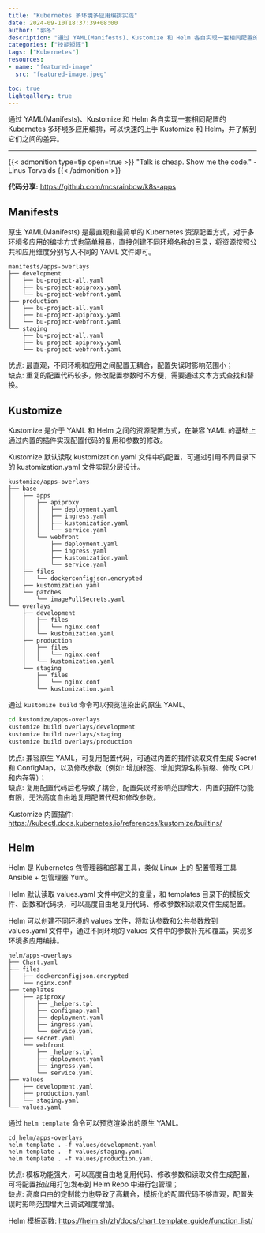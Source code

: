 ```yaml
---
title: "Kubernetes 多环境多应用编排实践"
date: 2024-09-10T18:37:39+08:00
author: "郭冬"
description: "通过 YAML(Manifests)、Kustomize 和 Helm 各自实现一套相同配置的 Kubernetes 多环境多应用编排，可以快速的上手 Kustomize 和 Helm，并了解到它们之间的差异。"
categories: ["技能矩阵"]
tags: ["Kubernetes"]
resources:
- name: "featured-image"
  src: "featured-image.jpeg"

toc: true
lightgallery: true
---
```


通过 YAML(Manifests)、Kustomize 和 Helm 各自实现一套相同配置的 Kubernetes 多环境多应用编排，可以快速的上手 Kustomize 和 Helm，并了解到它们之间的差异。

<!--more-->

---

{{< admonition type=tip open=true >}}
"Talk is cheap. Show me the code." - Linus Torvalds
{{< /admonition >}}

**代码分享:** https://github.com/mcsrainbow/k8s-apps

## Manifests

原生 YAML(Manifests) 是最直观和最简单的 Kubernetes 资源配置方式，对于多环境多应用的编排方式也简单粗暴，直接创建不同环境名称的目录，将资源按照公共和应用维度分别写入不同的 YAML 文件即可。

```
manifests/apps-overlays
├── development
│   ├── bu-project-all.yaml
│   ├── bu-project-apiproxy.yaml
│   └── bu-project-webfront.yaml
├── production
│   ├── bu-project-all.yaml
│   ├── bu-project-apiproxy.yaml
│   └── bu-project-webfront.yaml
└── staging
    ├── bu-project-all.yaml
    ├── bu-project-apiproxy.yaml
    └── bu-project-webfront.yaml
```

优点: 最直观，不同环境和应用之间配置无耦合，配置失误时影响范围小；  
缺点: 重复的配置代码较多，修改配置参数时不方便，需要通过文本方式查找和替换。

## Kustomize

Kustomize 是介于 YAML 和 Helm 之间的资源配置方式，在兼容 YAML 的基础上通过内置的插件实现配置代码的复用和参数的修改。

Kustomize 默认读取 kustomization.yaml 文件中的配置，可通过引用不同目录下的 kustomization.yaml 文件实现分层设计。

```
kustomize/apps-overlays
├── base
│   ├── apps
│   │   ├── apiproxy
│   │   │   ├── deployment.yaml
│   │   │   ├── ingress.yaml
│   │   │   ├── kustomization.yaml
│   │   │   └── service.yaml
│   │   └── webfront
│   │       ├── deployment.yaml
│   │       ├── ingress.yaml
│   │       ├── kustomization.yaml
│   │       └── service.yaml
│   ├── files
│   │   └── dockerconfigjson.encrypted
│   ├── kustomization.yaml
│   └── patches
│       └── imagePullSecrets.yaml
└── overlays
    ├── development
    │   ├── files
    │   │   └── nginx.conf
    │   └── kustomization.yaml
    ├── production
    │   ├── files
    │   │   └── nginx.conf
    │   └── kustomization.yaml
    └── staging
        ├── files
        │   └── nginx.conf
        └── kustomization.yaml
```

通过 `kustomize build` 命令可以预览渲染出的原生 YAML。

```bash
cd kustomize/apps-overlays
kustomize build overlays/development
kustomize build overlays/staging
kustomize build overlays/production
```

优点: 兼容原生 YAML，可复用配置代码，可通过内置的插件读取文件生成 Secret 和 ConfigMap，以及修改参数（例如: 增加标签、增加资源名称前缀、修改 CPU 和内存等）；  
缺点: 复用配置代码后也导致了耦合，配置失误时影响范围增大，内置的插件功能有限，无法高度自由地复用配置代码和修改参数。

Kustomize 内置插件: https://kubectl.docs.kubernetes.io/references/kustomize/builtins/

## Helm

Helm 是 Kubernetes 包管理器和部署工具，类似 Linux 上的 配置管理工具 Ansible + 包管理器 Yum。

Helm 默认读取 values.yaml 文件中定义的变量，和 templates 目录下的模板文件、函数和代码块，可以高度自由地复用代码、修改参数和读取文件生成配置。

Helm 可以创建不同环境的 values 文件，将默认参数和公共参数放到 values.yaml 文件中，通过不同环境的 values 文件中的参数补充和覆盖，实现多环境多应用编排。

```
helm/apps-overlays
├── Chart.yaml
├── files
│   ├── dockerconfigjson.encrypted
│   └── nginx.conf
├── templates
│   ├── apiproxy
│   │   ├── _helpers.tpl
│   │   ├── configmap.yaml
│   │   ├── deployment.yaml
│   │   ├── ingress.yaml
│   │   └── service.yaml
│   ├── secret.yaml
│   └── webfront
│       ├── _helpers.tpl
│       ├── deployment.yaml
│       ├── ingress.yaml
│       └── service.yaml
├── values
│   ├── development.yaml
│   ├── production.yaml
│   └── staging.yaml
└── values.yaml
```

通过 `helm template` 命令可以预览渲染出的原生 YAML。

```
cd helm/apps-overlays
helm template . -f values/development.yaml
helm template . -f values/staging.yaml
helm template . -f values/production.yaml
```

优点: 模板功能强大，可以高度自由地复用代码、修改参数和读取文件生成配置，可将配置按应用打包发布到 Helm Repo 中进行包管理；  
缺点: 高度自由的定制能力也导致了高耦合，模板化的配置代码不够直观，配置失误时影响范围增大且调试难度增加。

Helm 模板函数: https://helm.sh/zh/docs/chart_template_guide/function_list/